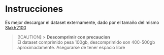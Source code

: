 # Instrucciones

Es mejor descargar el dataset externamente, dado por el tamaño del mismo
[Slakh2100](http://www.slakh.com/)

> [!CAUTION] > **Descomprimir con precaucion** <br />
> El dataset comprimido pesa 100gb, descomprimido son 400-500gb aproximadamente. Asegurarse de tener espacio libre
